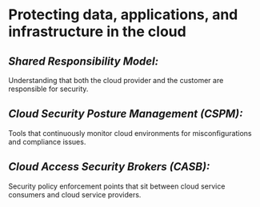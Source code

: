 # **Protecting data, applications, and infrastructure in the cloud**

## *Shared Responsibility Model:*
Understanding that both the cloud provider and the customer are responsible for security.

## *Cloud Security Posture Management (CSPM):*
Tools that continuously monitor cloud environments for misconfigurations and compliance issues.

## *Cloud Access Security Brokers (CASB):*
Security policy enforcement points that sit between cloud service consumers and cloud service providers.

